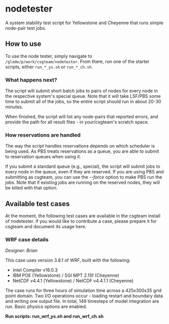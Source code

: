 # nodetester
A system stability test script for Yellowstone and Cheyenne that runs simple node-pair test jobs.

## How to use
To use the node tester, simply navigate to `/glade/p/work/csgteam/nodetester`. From there, run one of the starter scripts, either `run_*_ys.sh` or `run_*_ch.sh`.

### What happens next?

The script will submit short batch jobs to pairs of nodes for every node in the respective system's special queue. Note that it will take LSF/PBS some time to submit all of the jobs, so the entire script should run in about 20-30 minutes.

When finished, the script will list any node-pairs that reported errors, and provide the path for all result files - in your/csgteam's scratch space.

### How reservations are handled

The way the script handles reservations depends on which scheduler is being used. As PBS treats reservations as a queue, you are able to submit to reservation queues when using it.

If you submit a standard queue (e.g., special), the script will submit jobs to every node in the queue, even if they are reserved. If you are using PBS and submitting as csgteam, you can use the *--force* option to make PBS run the jobs. Note that if existing jobs are running on the reserved nodes, they will be killed with that option.

## Available test cases

At the moment, the following test cases are available in the csgteam install of nodetester. If you would like to contribute a case, please prepare it for csgteam and document its usage here.

### WRF case details

*Designer: Brian*

This case uses version 3.8.1 of WRF, built with the following:

* Intel Compiler v16.0.3
* IBM POE (Yellowstone) / SGI MPT 2.15f (Cheyenne)
* NetCDF v4.4.1 (Yellowstone) / NetCDF v4.4.1.1 (Cheyenne)

The case runs for three hours of simulation time across a 425x300x35 grid point domain. Two I/O operations occur - loading restart and boundary data and writing one output file. In total, 149 timesteps of model integration are run. Basic physics options are enabled.

**Run scripts: run_wrf_ys.sh and run_wrf_ch.sh**
